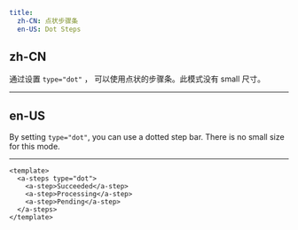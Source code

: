 ```yaml
title:
  zh-CN: 点状步骤条
  en-US: Dot Steps
```

## zh-CN

通过设置 `type="dot"` ， 可以使用点状的步骤条。此模式没有 small 尺寸。

---

## en-US

By setting `type="dot"`, you can use a dotted step bar. There is no small size for this mode.

---

```vue
<template>
  <a-steps type="dot">
    <a-step>Succeeded</a-step>
    <a-step>Processing</a-step>
    <a-step>Pending</a-step>
  </a-steps>
</template>
```
